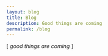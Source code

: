 ```yaml
---
layout: blog
title: Blog
description: Good things are coming
permalink: /blog
---
```


[ *good things are coming* ]
